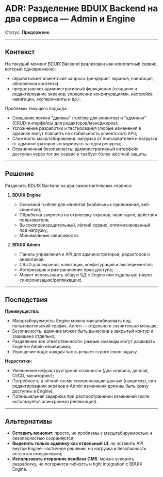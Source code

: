 # ADR: Разделение BDUIX Backend на два сервиса — Admin и Engine

Статус: **Предложено**

---

## Контекст

На текущий момент BDUIX Backend реализован как монолитный сервис, который одновременно:

- обрабатывает клиентские запросы (рендеринг экранов, навигация, обновления контента);
- предоставляет административный функционал (создание и редактирование экранов, управление конфигурациями, настройка
  навигации, эксперименты и др.).

Проблемы текущего подхода:

- Смешение логики "движка" (runtime для клиентов) и "админки" (CRUD-интерфейсы для редакторов/менеджеров);
- Усложнение разработки и тестирования (любые изменения в админке могут повлиять на стабильность клиентского API);
- Сложность масштабирования: нагрузка от пользователей и нагрузка от администраторов конкурируют за одни ресурсы;
- Ограниченная безопасность: административный интерфейс доступен через тот же сервис и требует более жёсткой защиты.

---

## Решение

Разделить BDUIX Backend на два самостоятельных сервиса:

1. **BDUIX Engine**
    - Основной runtime для клиентов (мобильных приложений, веб-клиентов);
    - Обработка запросов на отрисовку экранов, навигацию, действия пользователя;
    - Высокопроизводительный, лёгкий сервис, оптимизированный под нагрузку;
    - Минимальные зависимости.

2. **BDUIX Admin**
    - Панель управления и API для администраторов, редакторов и аналитиков;
    - CRUD для экранов, навигации, конфигураций и экспериментов;
    - Авторизация и разграничение прав доступа;
    - Может использовать общую БД с Engine или отдельную (через синхронизацию/репликацию).

---

## Последствия

**Преимущества:**

+ Масштабируемость: Engine можно масштабировать под пользовательский трафик, Admin — отдельно и значительно меньше;
+ Безопасность: админка может быть вынесена в закрытый контур и защищена отдельно;
+ Разделение зон ответственности: разные команды могут развивать Engine и Admin независимо;
+ Упрощение кода: каждая часть решает строго свою задачу.

**Недостатки:**

- Увеличение инфраструктурной сложности (два сервиса, деплой, CI/CD, мониторинг);
- Потребность в чёткой схеме синхронизации данных (например, при редактировании экранов в Admin изменения должны быть
  сразу доступны в Engine);
- Потенциальная задержка при распространении изменений (если используется асинхронная репликация).

---

## Альтернативы

- **Оставить монолит**: просто, но проблемы с масштабируемостью и безопасностью сохраняются;
- **Выделить только админку как отдельный UI**, но оставить API внутри Engine: частичное решение, но нагрузка и
  безопасность остаются смешанными;
- **Использовать сторонние headless CMS**: можно ускорить разработку, но потеряется гибкость и tight integration с BDUIX
  Engine.
